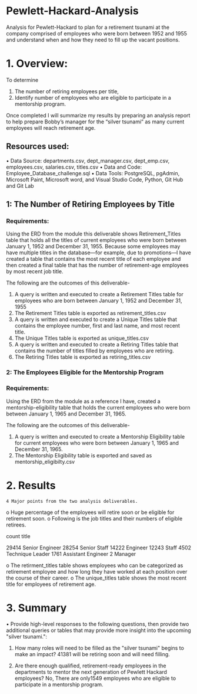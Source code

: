 # Pewlett-Hackard-Analysis
Analysis for Pewlett-Hackard to plan for a retirement tsunami at the company comprised of employees who were born between 1952 and 1955 and understand when and how they need to fill up the vacant positions.

# 1.	Overview: 

To determine 
1.	The number of retiring employees per title, 
2.	Identify number of employees who are eligible to participate in a mentorship program. 

Once completed I will summarize my results by preparing an analysis report to help prepare Bobby’s manager for the “silver tsunami” as many current employees will reach retirement age.

## Resources used:

•	Data Source: departments.csv, dept_manager.csv, dept_emp.csv, employees.csv, salaries.csv, titles.csv
•	Data and Code: Employee_Database_challenge.sql
•	Data Tools: PostgreSQL, pgAdmin, Microsoft Paint, Microsoft word, and Visual Studio Code, Python, Git Hub and Git Lab


## 1: The Number of Retiring Employees by Title
### Requirements:

Using the ERD from the module this deliverable shows Retirement_Titles table that holds all the titles of current employees who were born between January 1, 1952 and December 31, 1955. Because some employees may have multiple titles in the database—for example, due to promotions—I have created a table that contains the most recent title of each employee and then created a final table that has the number of retirement-age employees by most recent job title.

The following are the outcomes of this deliverable-

1.	A query is written and executed to create a Retirement Titles table for employees who are born between January 1, 1952 and December 31, 1955
2.	The Retirement Titles table is exported as retirement_titles.csv
3.	A query is written and executed to create a Unique Titles table that contains the employee number, first and last name, and most recent title.
4.	The Unique Titles table is exported as unique_titles.csv
5.	A query is written and executed to create a Retiring Titles table that contains the number of titles filled by employees who are retiring.
6.	The Retiring Titles table is exported as retiring_titles.csv


### 2: The Employees Eligible for the Mentorship Program
### Requirements:
Using the ERD from the module as a reference I have, created a mentorship-eligibility table that holds the current employees who were born between January 1, 1965 and December 31, 1965.

The following are the outcomes of this deliverable-

1.	A query is written and executed to create a Mentorship Eligibility table for current employees who were born between January 1, 1965 and December 31, 1965.
2.	The Mentorship Eligibility table is exported and saved as mentorship_eligibilty.csv

# 2.	Results

	4 Major points from the two analysis deliverables. 

o	Huge percentage of the employees will retire soon or be eligible for retirement soon.
o	Following is the job titles and their numbers of eligible retirees.

count	title

29414	Senior Engineer
28254	Senior Staff
14222	Engineer
12243	Staff
4502	Technique Leader
1761	Assistant Engineer
2	Manager

o	The retirment_titles table shows employees who can be categorized as retirement employee and how long they have worked at each position over the course of their career.
o	The unique_titles table shows the most recent title for employees of retirement age.

# 3.	 Summary

•	Provide high-level responses to the following questions, then provide two additional queries or tables that may provide more insight into the upcoming "silver tsunami.":

1) How many roles will need to be filled as the "silver tsunami" begins to make an impact?
41381 will be retiring soon and will need filling.

2) Are there enough qualified, retirement-ready employees in the departments to mentor the next generation of Pewlett Hackard employees?
No, There are only1549 employees who are eligible to participate in a mentorship program.
